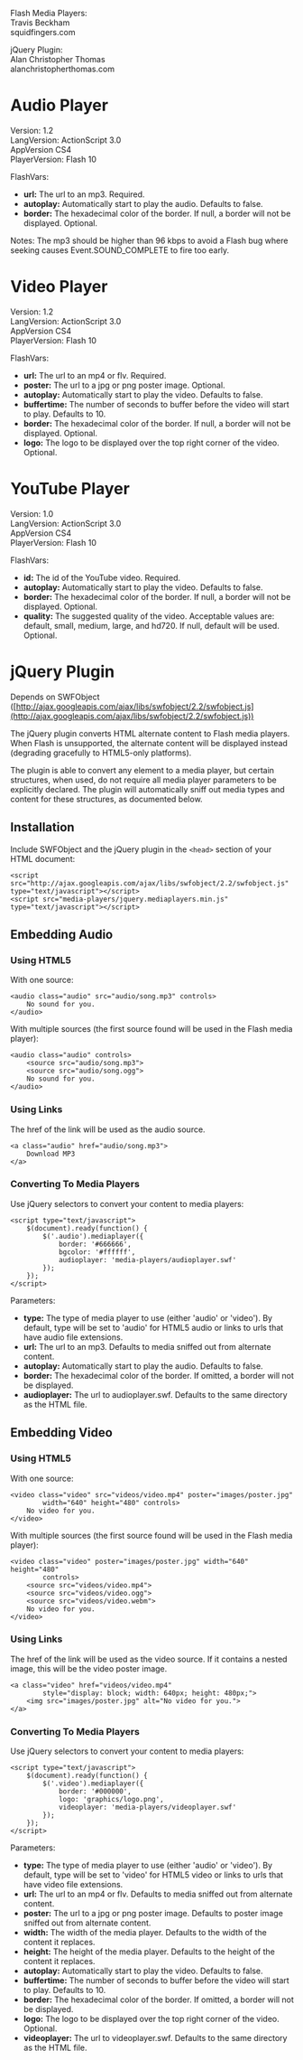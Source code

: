 Flash Media Players:  
Travis Beckham  
squidfingers.com

jQuery Plugin:  
Alan Christopher Thomas  
alanchristopherthomas.com

Audio Player
============

Version: 1.2  
LangVersion: ActionScript 3.0  
AppVersion CS4  
PlayerVersion: Flash 10  

FlashVars:

* __url:__ The url to an mp3. Required.
* __autoplay:__ Automatically start to play the audio. Defaults to false.
* __border:__ The hexadecimal color of the border. If null, a border will not be displayed. Optional.

Notes: The mp3 should be higher than 96 kbps to avoid a Flash bug where seeking causes Event.SOUND_COMPLETE to fire too early.

Video Player
============

Version: 1.2  
LangVersion: ActionScript 3.0  
AppVersion CS4  
PlayerVersion: Flash 10  

FlashVars:

* __url:__ The url to an mp4 or flv. Required.
* __poster:__ The url to a jpg or png poster image. Optional.
* __autoplay:__ Automatically start to play the video. Defaults to false.
* __buffertime:__ The number of seconds to buffer before the video will start to play. Defaults to 10.
* __border:__ The hexadecimal color of the border. If null, a border will not be displayed. Optional.
* __logo:__ The logo to be displayed over the top right corner of the video. Optional.

YouTube Player
==============

Version: 1.0  
LangVersion: ActionScript 3.0  
AppVersion CS4  
PlayerVersion: Flash 10  

FlashVars:

* __id:__ The id of the YouTube video. Required.
* __autoplay:__ Automatically start to play the video. Defaults to false.
* __border:__ The hexadecimal color of the border. If null, a border will not be displayed. Optional.
* __quality:__ The suggested quality of the video. Acceptable values are: default, small, medium, large, and hd720. If null, default will be used. Optional.

jQuery Plugin
=============

Depends on SWFObject ([http://ajax.googleapis.com/ajax/libs/swfobject/2.2/swfobject.js](http://ajax.googleapis.com/ajax/libs/swfobject/2.2/swfobject.js))

The jQuery plugin converts HTML alternate content to Flash media players. When Flash is unsupported, the alternate content will be displayed instead (degrading gracefully to HTML5-only platforms).

The plugin is able to convert any element to a media player, but certain structures, when used, do not require all media player parameters to be explicitly declared. The plugin will automatically sniff out media types and content for these structures, as documented below.

Installation
------------

Include SWFObject and the jQuery plugin in the `<head>` section of your HTML document:

    <script src="http://ajax.googleapis.com/ajax/libs/swfobject/2.2/swfobject.js" type="text/javascript"></script>
    <script src="media-players/jquery.mediaplayers.min.js" type="text/javascript"></script>

Embedding Audio
---------------

### Using HTML5 ###

With one source:

    <audio class="audio" src="audio/song.mp3" controls>
        No sound for you.
    </audio>

With multiple sources (the first source found will be used in the Flash media player):

    <audio class="audio" controls>
        <source src="audio/song.mp3">
        <source src="audio/song.ogg">
        No sound for you.
    </audio>

### Using Links ###

The href of the link will be used as the audio source.

    <a class="audio" href="audio/song.mp3">
        Download MP3
    </a>

### Converting To Media Players ###

Use jQuery selectors to convert your content to media players:

    <script type="text/javascript">
        $(document).ready(function() {
            $('.audio').mediaplayer({
                border: '#666666',
                bgcolor: '#ffffff',
                audioplayer: 'media-players/audioplayer.swf'
            });
        });
    </script>

Parameters:

* __type:__ The type of media player to use (either 'audio' or 'video'). By default, type will be set to 'audio' for HTML5 audio or links to urls that have audio file extensions.
* __url:__ The url to an mp3. Defaults to media sniffed out from alternate content.
* __autoplay:__ Automatically start to play the audio. Defaults to false.
* __border:__ The hexadecimal color of the border. If omitted, a border will not be displayed.
* __audioplayer:__ The url to audioplayer.swf. Defaults to the same directory as the HTML file.

Embedding Video
---------------

### Using HTML5 ###

With one source:

    <video class="video" src="videos/video.mp4" poster="images/poster.jpg"
            width="640" height="480" controls>
        No video for you.
    </video>

With multiple sources (the first source found will be used in the Flash media player):

    <video class="video" poster="images/poster.jpg" width="640" height="480"
            controls>
        <source src="videos/video.mp4">
        <source src="videos/video.ogg">
        <source src="videos/video.webm">
        No video for you.
    </video>

### Using Links ###

The href of the link will be used as the video source. If it contains a nested image, this will be the video poster image.

    <a class="video" href="videos/video.mp4"
            style="display: block; width: 640px; height: 480px;">
        <img src="images/poster.jpg" alt="No video for you.">
    </a>

### Converting To Media Players ###

Use jQuery selectors to convert your content to media players:

    <script type="text/javascript">
        $(document).ready(function() {
            $('.video').mediaplayer({
                border: '#000000',
                logo: 'graphics/logo.png',
                videoplayer: 'media-players/videoplayer.swf'
            });
        });
    </script>

Parameters:

* __type:__ The type of media player to use (either 'audio' or 'video'). By default, type will be set to 'video' for HTML5 video or links to urls that have video file extensions.
* __url:__ The url to an mp4 or flv. Defaults to media sniffed out from alternate content.
* __poster:__ The url to a jpg or png poster image. Defaults to poster image sniffed out from alternate content.
* __width:__ The width of the media player. Defaults to the width of the content it replaces.
* __height:__ The height of the media player. Defaults to the height of the content it replaces.
* __autoplay:__ Automatically start to play the video. Defaults to false.
* __buffertime:__ The number of seconds to buffer before the video will start to play. Defaults to 10.
* __border:__ The hexadecimal color of the border. If omitted, a border will not be displayed.
* __logo:__ The logo to be displayed over the top right corner of the video. Optional.
* __videoplayer:__ The url to videoplayer.swf. Defaults to the same directory as the HTML file.
